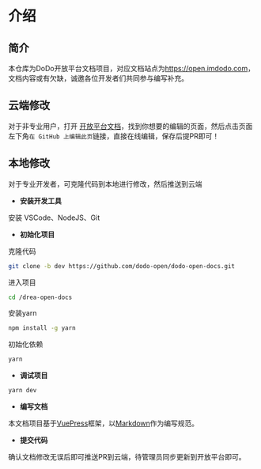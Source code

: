 # 介绍

## 简介

本仓库为DoDo开放平台文档项目，对应文档站点为<https://open.imdodo.com>，文档内容或有欠缺，诚邀各位开发者们共同参与编写补充。

## 云端修改

对于非专业用户，打开 [开放平台文档](http://drea.cc/docs)，找到你想要的编辑的页面，然后点击页面左下角`在 GitHub 上编辑此页`链接，直接在线编辑，保存后提PR即可！

## 本地修改

对于专业开发者，可克隆代码到本地进行修改，然后推送到云端

- **安装开发工具**

安装 VSCode、NodeJS、Git

- **初始化项目**

克隆代码

```bash
git clone -b dev https://github.com/dodo-open/dodo-open-docs.git
```

进入项目

```bash
cd /drea-open-docs
```

安装yarn

```bash
npm install -g yarn
```

初始化依赖

```bash
yarn
```

- **调试项目**

```bash
yarn dev
```

- **编写文档**

本文档项目基于[VuePress](https://v2.vuepress.vuejs.org/zh/)框架，以[Markdown](https://v2.vuepress.vuejs.org/zh/guide/markdown.html)作为编写规范。

- **提交代码**

确认文档修改无误后即可推送PR到云端，待管理员同步更新到开放平台即可。
